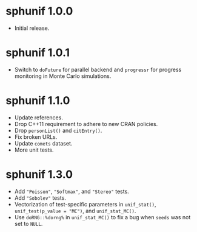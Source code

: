 # sphunif 1.0.0

* Initial release.

# sphunif 1.0.1

* Switch to `doFuture` for parallel backend and `progressr` for progress monitoring in Monte Carlo simulations.

# sphunif 1.1.0

* Update references.
* Drop C++11 requirement to adhere to new CRAN policies.
* Drop `personList()` and `citEntry()`.
* Fix broken URLs.
* Update `comets` dataset.
* More unit tests.

# sphunif 1.3.0

* Add `"Poisson"`, `"Softmax"`, and `"Stereo"` tests.
* Add `"Sobolev"` tests.
* Vectorization of test-specific parameters in `unif_stat()`, `unif_test(p_value = "MC")`, and `unif_stat_MC()`.
* Use `doRNG::%dorng%` in `unif_stat_MC()` to fix a bug when `seeds` was not set to `NULL`.

